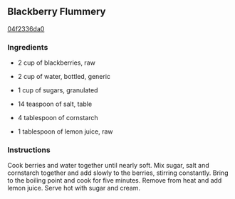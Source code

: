 ## Blackberry Flummery

[04f2336da0](http://www.food.com/recipe/blackberry-flummery-294731)

### Ingredients

 - 2 cup of blackberries, raw

 - 2 cup of water, bottled, generic

 - 1 cup of sugars, granulated

 - 14 teaspoon of salt, table

 - 4 tablespoon of cornstarch

 - 1 tablespoon of lemon juice, raw

### Instructions

Cook berries and water together until nearly soft. Mix sugar, salt and cornstarch together and add slowly to the berries, stirring constantly. Bring to the boiling point and cook for five minutes. Remove from heat and add lemon juice. Serve hot with sugar and cream.